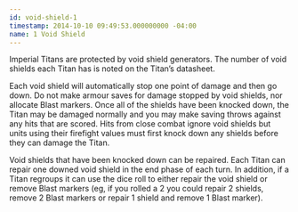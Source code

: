 ```yaml
---
id: void-shield-1
timestamp: 2014-10-10 09:49:53.000000000 -04:00
name: 1 Void Shield
---
```

<p>Imperial Titans are protected by void shield generators. The number of void shields each Titan has is noted on the Titan&rsquo;s datasheet.</p>

<p>Each void shield will automatically stop one point of damage and then go down. Do not make armour saves for damage stopped by void shields, nor allocate Blast markers. Once all of the shields have been knocked down, the Titan may be damaged normally and you may make saving throws against any hits that are scored. Hits from close combat ignore void shields but units using their firefight values must first knock down any shields before they can damage the Titan.</p>

<p>Void shields that have been knocked down can be repaired. Each Titan can repair one downed void shield in the end phase of each turn. In addition, if a Titan regroups it can use the dice roll to either repair the void shield or remove Blast markers (eg, if you rolled a 2 you could repair 2 shields, remove 2 Blast markers or repair 1 shield and remove 1 Blast marker).</p>